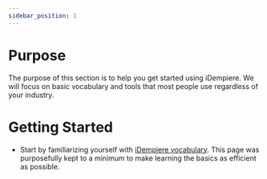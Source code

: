 ```yaml
---
sidebar_position: 1
---
```

# Purpose

The purpose of this section is to help you get started using iDempiere. We will focus on basic vocabulary and tools that most people use regardless of your industry. 

# Getting Started

* Start by familiarizing yourself with [iDempiere vocabulary](vocabulary.md). This page was purposefully kept to a minimum to make learning the basics as efficient as possible. 

